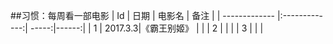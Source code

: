 ##习惯：每周看一部电影
| Id       | 日期          | 电影名 |   备注  |
| ------------- |:-------------:| -----:|------:|
| 1     |  2017.3.3|《霸王别姬》 |  |
| 2     |       |     |
| 3     |       |     |